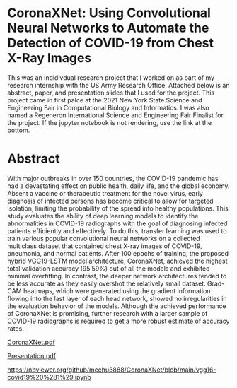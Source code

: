# CoronaXNet: Using Convolutional Neural Networks to Automate the Detection of COVID-19 from Chest X-Ray Images
This was an indidivdual research project that I worked on as part of my research internship with the US Army Research Office. 
Attached below is an abstract, paper, and presentation slides that I used for the project. This project came in first palce at the 2021 New York State Science and Engineering Fair in Computational Biology and Informatics. I was also named a Regeneron International Science and Engineering Fair Finalist for the project. If the jupyter notebook is not rendering, use the link at the bottom.

# Abstract
With major outbreaks in over 150 countries, the COVID-19 pandemic has had a
devastating effect on public health, daily life, and the global economy. Absent a
vaccine or therapeutic treatment for the novel virus, early diagnosis of infected
persons has become critical to allow for targeted isolation, limiting the probability
of the spread into healthy populations. This study evaluates the ability of deep
learning models to identify the abnormalities in COVID-19 radiographs with the
goal of diagnosing infected patients efficiently and effectively. To do this, transfer
learning was used to train various popular convolutional neural networks on a
collected multiclass dataset that contained chest X-ray images of COVID-19,
pneumonia, and normal patients. After 100 epochs of training, the proposed
hybrid VGG19-LSTM model architecture, CoronaXNet, achieved the highest total
validation accuracy (95.59%) out of all the models and exhibited minimal
overfitting. In contrast, the deeper network architectures tended to be less
accurate as they easily overshot the relatively small dataset. Grad-CAM
heatmaps, which were generated using the gradient information flowing into the
last layer of each head network, showed no irregularities in the evaluation
behavior of the models. Although the achieved performance of CoronaXNet is
promising, further research with a larger sample of COVID-19 radiographs is
required to get a more robust estimate of accuracy rates.

[CoronaXNet.pdf](https://github.com/mcchu3888/CoronaXNet/files/9977150/Michael_Chu___Research_12.pdf)

[Presentation.pdf](https://github.com/mcchu3888/CoronaXNet/files/9977173/Michael.Chu.-.Research.Presentation.12.1.pdf)

https://nbviewer.org/github/mcchu3888/CoronaXNet/blob/main/vgg16-covid19%20%281%29.ipynb
